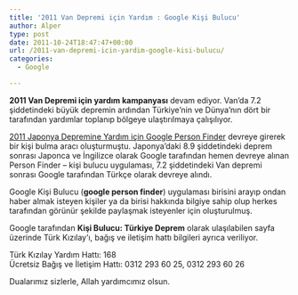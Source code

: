 ```yaml
---
title: '2011 Van Depremi için Yardım : Google Kişi Bulucu'
author: Alper
type: post
date: 2011-10-24T18:47:47+00:00
url: /2011-van-depremi-icin-yardim-google-kisi-bulucu/
categories:
  - Google

---
```

**2011 Van Depremi için yardım kampanyası** devam ediyor. Van&#8217;da 7.2 şiddetindeki büyük depremin ardından Türkiye&#8217;nin ve Dünya&#8217;nın dört bir tarafından yardımlar toplanıp bölgeye ulaştırılmaya çalışılıyor.

[2011 Japonya Depremine Yardım için Google Person Finder][1] devreye girerek bir kişi bulma aracı oluşturmuştu. Japonya&#8217;daki 8.9 şiddetindeki deprem sonrası Japonca ve İngilizce olarak Google tarafından hemen devreye alınan Person Finder &#8211; kişi bulucu uygulaması, 7.2 şiddetindeki Van depremi sonrası Google tarafından Türkçe olarak devreye alındı.

Google Kişi Bulucu (**google person finder**) uygulaması birisini arayıp ondan haber almak isteyen kişiler ya da birisi hakkında bilgiye sahip olup herkes tarafından görünür şekilde paylaşmak isteyenler için oluşturulmuş.

Google tarafından **Kişi Bulucu: Türkiye Deprem** olarak ulaşılabilen sayfa üzerinde Türk Kızılay&#8217;ı, bağış ve iletişim hattı bilgileri ayrıca veriliyor.

Türk Kızılay Yardım Hattı: 168  
Ücretsiz Bağış ve İletişim Hattı: 0312 293 60 25, 0312 293 60 26  


Dualarımız sizlerle, Allah yardımcımız olsun.

 [1]: https://www.murekkep.org/2011-japonya-depremine-yardim-icin-google-person-finder-5790 "2011 ;Japonya Depremi"